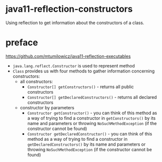 # java11-reflection-constructors
Using reflection to get information about the constructors of a class.

# preface
https://github.com/mtumilowicz/java11-reflection-executables

* `java.lang.reflect.Constructor` is used to represent method
* `Class` provides us with four methods to gather information
concerning constructors:
    * all constructors:
        * `Constructor[] getConstructors()` - 
        returns all public constructors
        * `Constructor[] getDeclaredConstructors()` - 
        returns all declared constructors
    * constructor by parameters
        * `Constructor getConstructor()` - 
            you can think of this method as a way of trying to 
            find a constructor in `getConstructors()` by its name and parameters 
            or throwing `NoSuchMethodException` (if the constructor 
            cannot be found)
        * `Constructor getDeclaredConstructor()` - 
            you can think of this method as a way of trying to 
            find a constructor in `getDeclaredConstructors()` by its name and parameters 
            or throwing `NoSuchMethodException` (if the constructor 
            cannot be found)